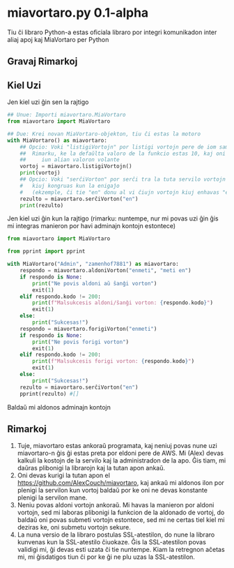 # miavortaro.py 0.1-alpha
Tiu ĉi libraro Python-a estas oficiala libraro por integri komunikadon inter aliaj apoj kaj MiaVortaro per Python

## Gravaj Rimarkoj


## Kiel Uzi
Jen kiel uzi ĝin sen la rajtigo
```python
## Unue: Importi miavortaro.MiaVortaro
from miavortaro import MiaVortaro

## Due: Krei novan MiaVortaro-objekton, tiu ĉi estas la motoro
with MiaVortaro() as miavortaro:
    ## Opcio: Voki "listigiVortojn" por listigi vortojn pere de iom sametempe
    ##  Rimarku, ke la defaŭlta valoro de la funkcio estas 10, kaj oni povas enmeti
    ##     iun alian valoron volante
    vortoj = miavortaro.listigiVortojn()
    print(vortoj)
    ## Opcio: Voki "serĉiVorton" por serĉi tra la tuta servilo vortojn 
    #   kiuj kongruas kun la enigaĵo 
    #   (ekzemple, ĉi tie "en" donu al vi ĉiujn vortojn kiuj enhavas "en")
    rezulto = miavortaro.serĉiVorton("en")
    print(rezulto)
```

Jen kiel uzi ĝin kun la rajtigo (rimarku: nuntempe, nur mi povas uzi ĝin ĝis mi integras manieron por havi adminajn kontojn estontece)

```python
from miavortaro import MiaVortaro

from pprint import pprint

with MiaVortaro("Admin", "zamenhof7881") as miavortaro:
    respondo = miavortaro.aldoniVorton("enmeti", "meti en")
    if respondo is None:
        print("Ne povis aldoni aŭ ŝanĝi vorton")
        exit(1)
    elif respondo.kodo != 200:
        print(f"Malsukcesis aldoni/ŝanĝi vorton: {respondo.kodo}")
        exit(1)
    else:
        print("Sukcesas!")
    respondo = miavortaro.forigiVorton("enmeti")
    if respondo is None:
        print("Ne povis forigi vorton")
        exit(1)
    elif respondo.kodo != 200:
        print(f"Malsukcesis forigi vorton: {respondo.kodo}")
        exit(1)
    else:
        print("Sukcesas!")
    rezulto = miavortaro.serĉiVorton("en")
    pprint(rezulto) #[]
```

Baldaŭ mi aldonos adminajn kontojn

## Rimarkoj
1. Tuje, miavortaro estas ankoraŭ programata, kaj neniuj povas nune uzi miavortaro-n ĝis ĝi estas preta por eldoni pere de AWS. Mi (Alex) devas kalkuli la kostojn de la servilo kaj la administradon de la apo. Ĝis tiam, mi daŭras plibonigi la librarojn kaj la tutan apon ankaŭ.
2. Oni devas kurigi la tutan apon el https://github.com/AlexCouch/miavortaro, kaj ankaŭ mi aldonos ilon por plenigi la servilon kun vortoj baldaŭ por ke oni ne devas konstante plenigi la servilon mane.
3. Neniu povas aldoni vortojn ankoraŭ. Mi havas la manieron por aldoni vortojn, sed mi laboras plibonigi la funkcion de la aldonado de vortoj, do baldaŭ oni povas submeti vortojn estontece, sed mi ne certas tiel kiel mi deziras ke, oni submetu vortojn sekure.
4. La nuna versio de la libraro postulas SSL-atestilon, do nune la libraro kunvenas kun la SSL-atestilo ĉiuokaze. Ĝis la SSL-atestilon povas validigi mi, ĝi devas esti uzata ĉi tie nuntempe. Kiam la retregnon aĉetas mi, mi ĝisdatigos tiun ĉi por ke ĝi ne plu uzas la SSL-atestilon.